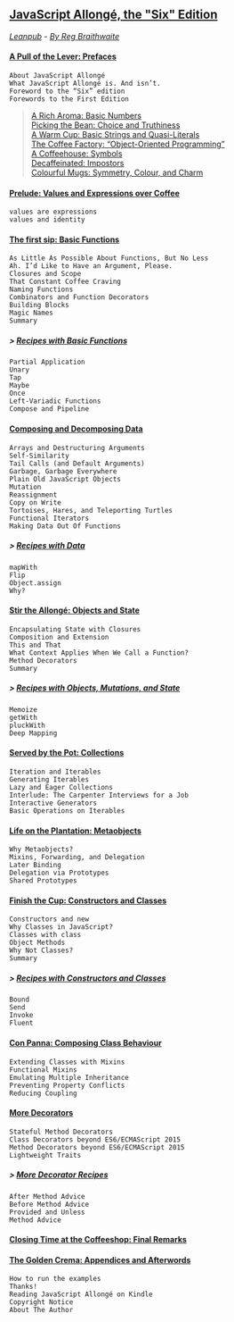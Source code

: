 ## [JavaScript Allongé, the "Six" Edition](https://github.com/raganwald/javascript-allonge-six) 
*[Leanpub](https://leanpub.com/javascriptallongesix/read#leanpub-auto-about-javascript-allong) - [By Reg Braithwaite](https://github.com/raganwald)*
#### [A Pull of the Lever: Prefaces](markdown/book_1_preface.md)   
	About JavaScript Allongé   
	What JavaScript Allongé is. And isn’t.   
	Foreword to the “Six” edition   
	Forewords to the First Edition
> [A Rich Aroma: Basic Numbers](markdown/sub_0_numbers.md)   
> [Picking the Bean: Choice and Truthiness](markdown/sub_1_choice.md)  
> [A Warm Cup: Basic Strings and Quasi-Literals](markdown/sub_2_strings.md)  
> [The Coffee Factory: “Object-Oriented Programming”](markdown/sub_3_oop.md)  
> [A Coffeehouse: Symbols](markdown/sub_4_symbols.md)  
> [Decaffeinated: Impostors](markdown/sub_5_impostors.md)  
> [Colourful Mugs: Symmetry, Colour, and Charm](markdown/sub_6_colours.md) 
#### [Prelude: Values and Expressions over Coffee](markdown/book_2_prelude.md)   
	values are expressions   
	values and identity   
#### [The first sip: Basic Functions](markdown/main_0_functions.md)   
	As Little As Possible About Functions, But No Less   
	Ah. I’d Like to Have an Argument, Please.   
	Closures and Scope   
	That Constant Coffee Craving   
	Naming Functions   
	Combinators and Function Decorators   
	Building Blocks   
	Magic Names   
	Summary   
##### > [Recipes with Basic Functions](markdown/main_0r_functions.md)   
	Partial Application   
	Unary   
	Tap   
	Maybe   
	Once   
	Left-Variadic Functions   
	Compose and Pipeline   
#### [Composing and Decomposing Data](markdown/main_1_Composing.md)   
	Arrays and Destructuring Arguments   
	Self-Similarity   
	Tail Calls (and Default Arguments)   
	Garbage, Garbage Everywhere   
	Plain Old JavaScript Objects   
	Mutation   
	Reassignment   
	Copy on Write   
	Tortoises, Hares, and Teleporting Turtles   
	Functional Iterators   
	Making Data Out Of Functions   
##### > [Recipes with Data](markdown/main_1r_Composing.md)   
	mapWith   
	Flip   
	Object.assign   
	Why?   
#### [Stir the Allongé: Objects and State](markdown/main_2_objects.md)   
	Encapsulating State with Closures   
	Composition and Extension   
	This and That   
	What Context Applies When We Call a Function?   
	Method Decorators   
	Summary   
##### > [Recipes with Objects, Mutations, and State](markdown/main_2r_objects.md)   
	Memoize   
	getWith   
	pluckWith   
	Deep Mapping   
#### [Served by the Pot: Collections](markdown/main_3_collections.md)   
	Iteration and Iterables   
	Generating Iterables   
	Lazy and Eager Collections   
	Interlude: The Carpenter Interviews for a Job   
	Interactive Generators   
	Basic Operations on Iterables   
#### [Life on the Plantation: Metaobjects](markdown/main_4_metaobjects.md)   
	Why Metaobjects?   
	Mixins, Forwarding, and Delegation      
	Later Binding    
	Delegation via Prototypes   
	Shared Prototypes   
#### [Finish the Cup: Constructors and Classes](markdown/main_5_constructors.md)   
	Constructors and new   
	Why Classes in JavaScript?   
	Classes with class   
	Object Methods   
	Why Not Classes?   
	Summary   
##### > [Recipes with Constructors and Classes](markdown/main_5r_constructors.md)   
	Bound   
	Send   
	Invoke   
	Fluent   
#### [Con Panna: Composing Class Behaviour](markdown/main_6_classes.md)   
	Extending Classes with Mixins   
	Functional Mixins   
	Emulating Multiple Inheritance   
	Preventing Property Conflicts   
	Reducing Coupling   
#### [More Decorators](markdown/main_7_dedorators.md)   
	Stateful Method Decorators   
	Class Decorators beyond ES6/ECMAScript 2015   
	Method Decorators beyond ES6/ECMAScript 2015   
	Lightweight Traits   
##### > [More Decorator Recipes](markdown/main_7r_dedorators.md)   
	After Method Advice   
	Before Method Advice   
	Provided and Unless   
	Method Advice   
#### [Closing Time at the Coffeeshop: Final Remarks](markdown/book_3_closing-time.md)   
#### [The Golden Crema: Appendices and Afterwords](markdown/book_4_appendices.md)   
	How to run the examples   
	Thanks!   
	Reading JavaScript Allongé on Kindle   
	Copyright Notice   
	About The Author   

